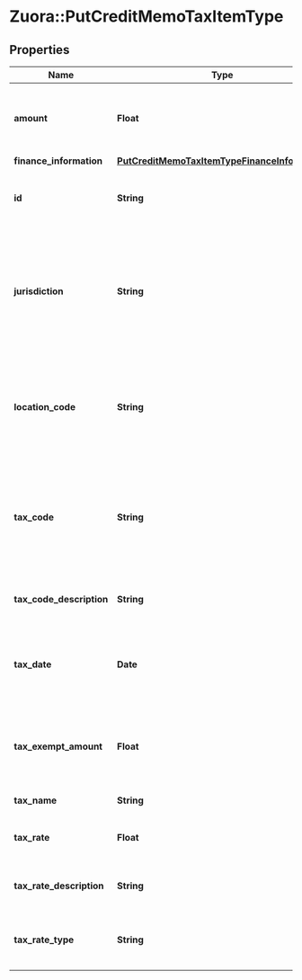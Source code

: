# Zuora::PutCreditMemoTaxItemType

## Properties
Name | Type | Description | Notes
------------ | ------------- | ------------- | -------------
**amount** | **Float** | The amount of the taxation item in the credit memo item.  | [optional] 
**finance_information** | [**PutCreditMemoTaxItemTypeFinanceInformation**](PutCreditMemoTaxItemTypeFinanceInformation.md) |  | [optional] 
**id** | **String** | The ID of the taxation item in the credit memo item.  | 
**jurisdiction** | **String** | The jurisdiction that applies the tax or VAT. This value is typically a state, province, county, or city.  | [optional] 
**location_code** | **String** | The identifier for the location based on the value of the &#x60;taxCode&#x60; field.  | [optional] 
**tax_code** | **String** | The tax code identifies which tax rules and tax rates to apply to a specific credit memo.  | [optional] 
**tax_code_description** | **String** | The description of the tax code.  | [optional] 
**tax_date** | **Date** | The date that the tax is applied to the credit memo, in &#x60;yyyy-mm-dd&#x60; format.  | [optional] 
**tax_exempt_amount** | **Float** | The amount of taxes or VAT for which the customer has an exemption.  | [optional] 
**tax_name** | **String** | The name of taxation.  | [optional] 
**tax_rate** | **Float** | The tax rate applied to the credit memo.  | [optional] 
**tax_rate_description** | **String** | The description of the tax rate.   | [optional] 
**tax_rate_type** | **String** | The type of the tax rate applied to the credit memo.  | [optional] 


